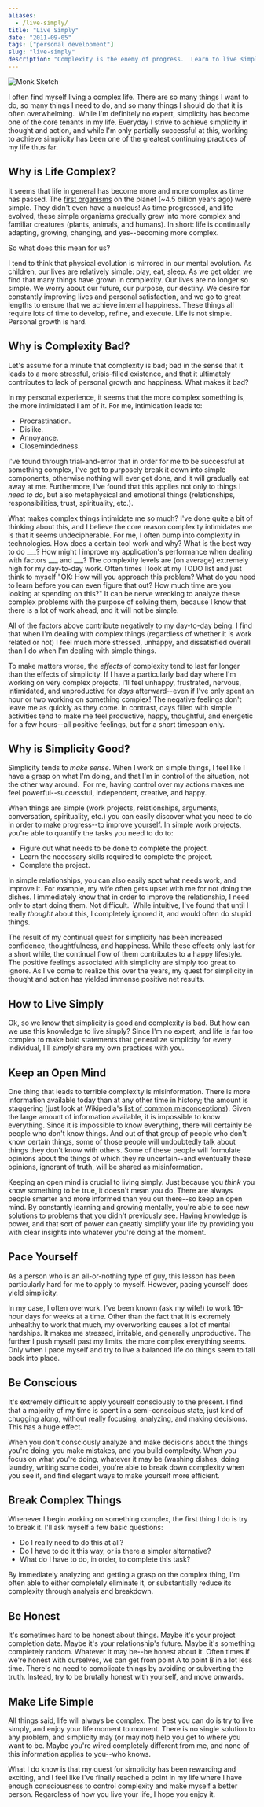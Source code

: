 ```yaml
---
aliases:
  - /live-simply/
title: "Live Simply"
date: "2011-09-05"
tags: ["personal development"]
slug: "live-simply"
description: "Complexity is the enemy of progress.  Learn to live simply and you'll make your life a lot easier."
---
```



![Monk Sketch][]


I often find myself living a complex life.  There are so many things I want to
do, so many things I need to do, and so many things I should do that it is
often overwhelming.  While I'm definitely no expert, simplicity has become
one of the core tenants in my life.  Everyday I strive to achieve simplicity in
thought and action, and while I'm only partially successful at this, working to
achieve simplicity has been one of the greatest continuing practices of my life
thus far.


## Why is Life Complex?

It seems that life in general has become more and more complex as time has
passed.  The [first organisms][] on the planet (~4.5 billion years ago) were
simple.  They didn't even have a nucleus!  As time progressed, and life
evolved, these simple organisms gradually grew into more complex and familiar
creatures (plants, animals, and humans).  In short: life is continually
adapting, growing, changing, and yes--becoming more complex.

So what does this mean for us?

I tend to think that physical evolution is mirrored in our mental evolution.
As children, our lives are relatively simple: play, eat, sleep.  As we get
older, we find that many things have grown in complexity.  Our lives are no
longer so simple.  We worry about our future, our purpose, our destiny.  We
desire for constantly improving lives and personal satisfaction, and we go to
great lengths to ensure that we achieve internal happiness.  These things all
require lots of time to develop, refine, and execute.  Life is not simple.
Personal growth is hard.


## Why is Complexity Bad?

Let's assume for a minute that complexity is bad; bad in the sense that it
leads to a more stressful, crisis-filled existence, and that it ultimately
contributes to lack of personal growth and happiness.  What makes it bad?

In my personal experience, it seems that the more complex something is, the
more intimidated I am of it.  For me, intimidation leads to:

-   Procrastination.
-   Dislike.
-   Annoyance.
-   Closemindedness.

I've found through trial-and-error that in order for me to be successful at
something complex, I've got to purposely break it down into simple components,
otherwise nothing will ever get done, and it will gradually eat away at me.
Furthermore, I've found that this applies not only to things I *need to do*,
but also metaphysical and emotional things (relationships, responsibilities,
trust, spirituality, etc.).

What makes complex things intimidate me so much?  I've done quite a bit of
thinking about this, and I believe the core reason complexity intimidates me is
that it seems undecipherable.  For me, I often bump into complexity in
technologies.  How does a certain tool work and why?  What is the best way to
do \_\_\_?  How might I improve my application's performance when dealing with
factors \_\_\_ and \_\_\_?  The complexity levels are (on average) extremely
high for my day-to-day work.  Often times I look at my TODO list and just think
to myself "OK: How will you approach this problem?  What do you need to learn
before you can even figure that out?  How much time are you looking at spending
on this?"  It can be nerve wrecking to analyze these complex problems with the
purpose of solving them, because I know that there is a lot of work ahead, and
it will not be simple.

All of the factors above contribute negatively to my day-to-day being.  I find
that when I'm dealing with complex things (regardless of whether it is work
related or not) I feel much more stressed, unhappy, and dissatisfied overall
than I do when I'm dealing with simple things.

To make matters worse, the *effects* of complexity tend to last far longer than
the effects of simplicity.  If I have a particularly bad day where I'm working
on very complex projects, I'll feel unhappy, frustrated, nervous, intimidated,
and unproductive for *days* afterward--even if I've only spent an hour or two
working on something complex!  The negative feelings don't leave me as quickly
as they come.  In contrast, days filled with simple activities tend to make me
feel productive, happy, thoughtful, and energetic for a few hours--all positive
feelings, but for a short timespan only.


## Why is Simplicity Good?

Simplicity tends to *make sense*.  When I work on simple things, I feel like I
have a grasp on what I'm doing, and that I'm in control of the situation, not
the other way around.  For me, having control over my actions makes me feel
powerful--successful, independent, creative, and happy.

When things are simple (work projects, relationships, arguments, conversation,
spirituality, etc.) you can easily discover what you need to do in order to
make progress--to improve yourself.  In simple work projects, you're able to
quantify the tasks you need to do to:

-   Figure out what needs to be done to complete the project.
-   Learn the necessary skills required to complete the project.
-   Complete the project.

In simple relationships, you can also easily spot what needs work, and improve
it.  For example, my wife often gets upset with me for not doing the dishes.  I
immediately know that in order to improve the relationship, I need only to start
doing them.  Not difficult.  While intuitive, I've found that until I really
*thought* about this, I completely ignored it, and would often do stupid
things.

The result of my continual quest for simplicity has been increased confidence,
thoughtfulness, and happiness.  While these effects only last for a short
while, the continual flow of them contributes to a happy lifestyle.  The
positive feelings associated with simplicity are simply too great to ignore. As
I've come to realize this over the years, my quest for simplicity in thought
and action has yielded immense positive net results.


## How to Live Simply

Ok, so we know that simplicity is good and complexity is bad.  But how can we
use this knowledge to live simply?  Since I'm no expert, and life is far too
complex to make bold statements that generalize simplicity for every
individual, I'll *simply* share my own practices with you.


## Keep an Open Mind

One thing that leads to terrible complexity is misinformation.  There is more
information available today than at any other time in history; the amount is
staggering (just look at Wikipedia's [list of common misconceptions][]).  Given
the large amount of information available, it is impossible to know everything.
Since it is impossible to know everything, there will certainly be people who
don't know things.  And out of that group of people who don't know certain
things, some of those people will undoubtedly talk about things they don't know
with others.  Some of these people will formulate opinions about the things of
which they're uncertain--and eventually these opinions, ignorant of truth, will
be shared as misinformation.

Keeping an open mind is crucial to living simply. Just because you *think* you
know something to be true, it doesn't mean you do.  There are always people
smarter and more informed than you out there--so keep an open mind.  By
constantly learning and growing mentally, you're able to see new solutions to
problems that you didn't previously see.  Having knowledge is power, and that
sort of power can greatly simplify your life by providing you with clear
insights into whatever you're doing at the moment.


## Pace Yourself

As a person who is an all-or-nothing type of guy, this lesson has been
particularly hard for me to apply to myself.  However, pacing yourself does
yield simplicity.

In my case, I often overwork.  I've been known (ask my wife!) to work 16-hour
days for weeks at a time.  Other than the fact that it is extremely unhealthy
to work that much, my overworking causes a lot of mental hardships.  It makes
me stressed, irritable, and generally unproductive.  The further I push myself
past my limits, the more complex everything seems.  Only when I pace myself and
try to live a balanced life do things seem to fall back into place.


## Be Conscious

It's extremely difficult to apply yourself consciously to the present.  I find
that a majority of my time is spent in a semi-conscious state, just kind of
chugging along, without really focusing, analyzing, and making decisions.  This
has a huge effect.

When you don't consciously analyze and make decisions about the things you're
doing, you make mistakes, and you build complexity.  When you focus on what
you're doing, whatever it may be (washing dishes, doing laundry, writing some
code), you're able to break down complexity when you see it, and find elegant
ways to make yourself more efficient.


## Break Complex Things

Whenever I begin working on something complex, the first thing I do is try to
break it.  I'll ask myself a few basic questions:

-   Do I really need to do this at all?
-   Do I have to do it this way, or is there a simpler alternative?
-   What do I have to do, in order, to complete this task?

By immediately analyzing and getting a grasp on the complex thing, I'm often
able to either completely eliminate it, or substantially reduce its complexity
through analysis and breakdown.


## Be Honest

It's sometimes hard to be honest about things.  Maybe it's your project
completion date.  Maybe it's your relationship's future.  Maybe it's something
completely random.  Whatever it may be--be honest about it.  Often times if
we're honest with ourselves, we can get from point A to point B in a lot less
time.  There's no need to complicate things by avoiding or subverting the
truth.  Instead, try to be brutally honest with yourself, and move onwards.


## Make Life Simple

All things said, life will always be complex.  The best you can do is try to
live simply, and enjoy your life moment to moment.  There is no single solution
to any problem, and simplicity may (or may not) help you get to where you want
to be.  Maybe you're wired completely different from me, and none of this
information applies to you--who knows.

What I do know is that my quest for simplicity has been rewarding and exciting,
and I feel like I've finally reached a point in my life where I have enough
consciousness to control complexity and make myself a better person.
Regardless of how you live your life, I hope you enjoy it.


  [Monk Sketch]: /static/blog/images/2011/monk-sketch.png "Monk Sketch"
  [first organisms]: http://en.wikipedia.org/wiki/Prokaryote "Prokaryotes Wiki"
  [list of common misconceptions]: http://en.wikipedia.org/wiki/List_of_common_misconceptions "List of Common Misconceptions Wiki"
